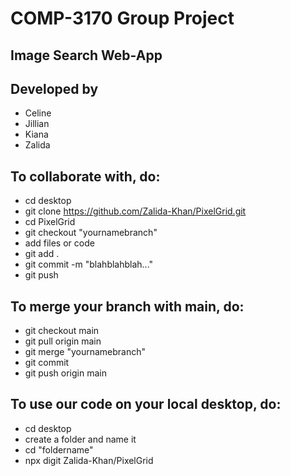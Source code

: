 # COMP-3170 Group Project

## Image Search Web-App

## Developed by

- Celine
- Jillian
- Kiana
- Zalida

## To collaborate with, do:

- cd desktop
- git clone https://github.com/Zalida-Khan/PixelGrid.git
- cd PixelGrid
- git checkout "yournamebranch"
- add files or code
- git add .
- git commit -m "blahblahblah..."
- git push

## To merge your branch with main, do:

- git checkout main
- git pull origin main
- git merge "yournamebranch"
- git commit
- git push origin main

## To use our code on your local desktop, do:

- cd desktop
- create a folder and name it
- cd "foldername"
- npx digit Zalida-Khan/PixelGrid
